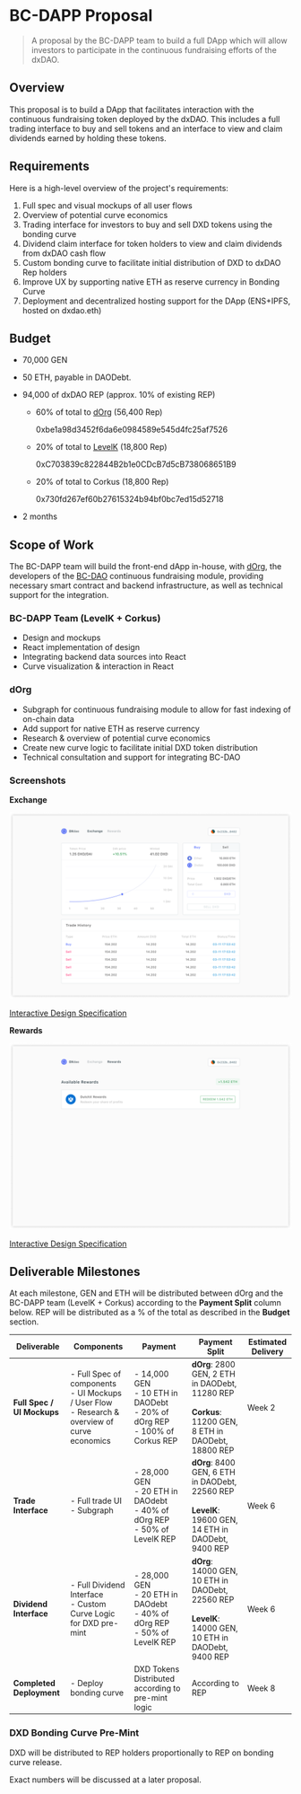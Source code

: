 # BC-DAPP Proposal

> A proposal by the BC-DAPP team to build a full DApp which will allow investors to participate in the continuous fundraising efforts of the dxDAO.

## Overview

This proposal is to build a DApp that facilitates interaction with the continuous fundraising token deployed by the dxDAO. This includes a full trading interface to buy and sell tokens and an interface to view and claim dividends earned by holding these tokens.

## Requirements

Here is a high-level overview of the project's requirements:

1. Full spec and visual mockups of all user flows
2. Overview of potential curve economics
3. Trading interface for investors to buy and sell DXD tokens using the bonding curve
4. Dividend claim interface for token holders to view and claim dividends from dxDAO cash flow
5. Custom bonding curve to facilitate initial distribution of DXD to dxDAO Rep holders
6. Improve UX by supporting native ETH as reserve currency in Bonding Curve
7. Deployment and decentralized hosting support for the DApp (ENS+IPFS, hosted on dxdao.eth)

## Budget

- 70,000 GEN
- 50 ETH, payable in DAODebt.
- 94,000 of dxDAO REP (approx. 10% of existing REP)

  - 60% of total to [dOrg](https://dorg.tech/#/) (56,400 Rep)

    0xbe1a98d3452f6da6e0984589e545d4fc25af7526

  - 20% of total to [LevelK](https://www.levelk.io) (18,800 Rep)

    0xC703839c822844B2b1e0CDcB7d5cB738068651B9

  - 20% of total to Corkus (18,800 Rep)

    0x730fd267ef60b27615324b94bf0bc7ed15d52718

- 2 months

## Scope of Work

The BC-DAPP team will build the front-end dApp in-house, with [dOrg](https://dorg.tech/#/), the developers of the [BC-DAO](https://github.com/dOrgTech/BC-DAO) continuous fundraising module, providing necessary smart contract and backend infrastructure, as well as technical support for the integration.

### BC-DAPP Team (LevelK + Corkus)

- Design and mockups
- React implementation of design
- Integrating backend data sources into React
- Curve visualization & interaction in React

### dOrg

- Subgraph for continuous fundraising module to allow for fast indexing of on-chain data
- Add support for native ETH as reserve currency
- Research & overview of potential curve economics
- Create new curve logic to facilitate initial DXD token distribution
- Technical consultation and support for integrating BC-DAO

### Screenshots

**Exchange**

![](embed/exchange-mockup.png)

[Interactive Design Specification](https://www.figma.com/proto/Cirn0tIPXvaDb42dX9XUAq/Playground?node-id=183%3A15&viewport=-148%2C1264%2C0.51247239112854&scaling=min-zoom)

**Rewards**

![](embed/rewards-mockup.png)

[Interactive Design Specification](https://www.figma.com/proto/Cirn0tIPXvaDb42dX9XUAq/Playground?node-id=188%3A3760&viewport=-148%2C1264%2C0.51247239112854&scaling=min-zoom)

## Deliverable Milestones

At each milestone, GEN and ETH will be distributed between dOrg and the BC-DAPP team (LevelK + Corkus) according to the **Payment Split** column below. REP will be distributed as a % of the total as described in the **Budget** section.

| Deliverable                | Components                                                                                            | Payment                                                                               | Payment Split                                                                                                 | Estimated Delivery |
| -------------------------- | ----------------------------------------------------------------------------------------------------- | ------------------------------------------------------------------------------------- | ------------------------------------------------------------------------------------------------------------- | ------------------ |
| **Full Spec / UI Mockups** | - Full Spec of components <br> - UI Mockups / User Flow <br> - Research & overview of curve economics | - 14,000 GEN <br> - 10 ETH in DAODebt <br> - 20% of dOrg REP <br>- 100% of Corkus REP | **dOrg**: 2800 GEN, 2 ETH in DAODebt, 11280 REP <br><br> **Corkus**: 11200 GEN, 8 ETH in DAODebt, 18800 REP   | Week 2             |
| **Trade Interface**        | - Full trade UI <br> - Subgraph                                                                       | - 28,000 GEN <br> - 20 ETH in DAOdebt <br> - 40% of dOrg REP <br> - 50% of LevelK REP | **dOrg**: 8400 GEN, 6 ETH in DAODebt, 22560 REP <br><br> **LevelK**: 19600 GEN, 14 ETH in DAODebt, 9400 REP   | Week 6             |
| **Dividend Interface**     | - Full Dividend Interface <br> - Custom Curve Logic for DXD pre-mint                                  | - 28,000 GEN <br> - 20 ETH in DAOdebt <br> - 40% of dOrg REP <br> - 50% of LevelK REP | **dOrg**: 14000 GEN, 10 ETH in DAODebt, 22560 REP <br><br> **LevelK**: 14000 GEN, 10 ETH in DAODebt, 9400 REP | Week 6             |
| **Completed Deployment**   | - Deploy bonding curve                                                                                | DXD Tokens Distributed according to pre-mint logic                                    | According to REP                                                                                              | Week 8             |

### DXD Bonding Curve Pre-Mint

DXD will be distributed to REP holders proportionally to REP on bonding curve release.

Exact numbers will be discussed at a later proposal.
